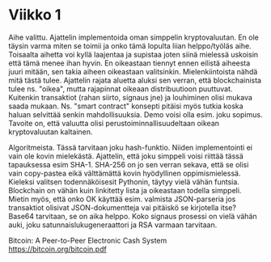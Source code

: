 # Viikko 1

Aihe valittu. Ajattelin implementoida oman simppelin kryptovaluutan. En ole täysin varma miten se toimii ja onko tämä lopulta
liian helppo/työläs aihe. Toisaalta aihetta voi kyllä laajentaa ja supistaa joten siinä mielessä uskoisin että tämä menee ihan hyvin.
En oikeastaan tiennyt ennen eilistä aiheesta juuri mitään, sen takia aiheen oikeastaan valitsinkin. Mielenkiintoista nähdä
mitä tästä tulee. Ajattelin rajata aluetta aluksi sen verran, että blockchainista tulee ns. "oikea", mutta rajapinnat oikeaan distribuutioon puuttuvat. Kuitenkin transaktiot (rahan siirto, signaus jne) ja louhiminen olisi mukava saada mukaan. Ns. "smart contract" konsepti pitäisi myös tutkia koska haluan selvittää senkin mahdollisuuksia. Demo voisi olla esim. joku sopimus. Tavoite on, että valuutta olisi perustoiminnallisuudeltaan oikean kryptovaluutan kaltainen.

Algoritmeista. Tässä tarvitaan joku hash-funktio. Niiden implementointi ei vain
ole kovin mielekästä. Ajattelin, että joku simppeli voisi riittää tässä tapauksessa esim SHA-1. SHA-256 on jo sen verran
sekava, että se olisi vain copy-pastea eikä välttämättä kovin hyödyllinen oppimismielessä. Kieleksi valitsen todennäköisesit Pythonin, täytyy vielä vähän funtsia. Blockchain on vähän kuin linkitetty lista ja oikeastaan todella simppeli. Mietin myös, että onko OK käyttää esim. valmista JSON-parseria jos transaktiot olisivat JSON-dokumentteja vai pitäiskö se kirjotella itse? Base64 tarvitaan, se on aika helppo. Koko signaus prosessi on vielä vähän auki, joku satunnaislukugeneraattori ja RSA varmaan tarvitaan. 

Bitcoin: A Peer-to-Peer Electronic Cash System https://bitcoin.org/bitcoin.pdf
